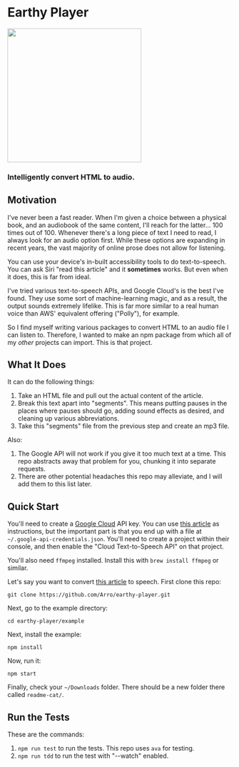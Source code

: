 # Earthy Player

<img src="https://repository-images.githubusercontent.com/287707812/2242f100-4a9f-11eb-92b5-aa7d76758c55" width=300/>

### Intelligently convert HTML to audio.

## Motivation

I've never been a fast reader. When I'm given a choice between a physical book, and an audiobook of
the same content, I'll reach for the latter... 100 times out of 100. Whenever there's a long piece
of text I need to read, I always look for an audio option first. While these options are expanding
in recent years, the vast majority of online prose does not allow for listening.

You can use your device's in-built accessibility tools to do text-to-speech. You can ask Siri "read
this article" and it **sometimes** works. But even when it does, this is far from ideal.

I've tried various text-to-speech APIs, and Google Cloud's is the best I've found. They use some
sort of machine-learning magic, and as a result, the output sounds extremely lifelike. This is far
more similar to a real human voice than AWS' equivalent offering ("Polly"), for example.

So I find myself writing various packages to convert HTML to an audio file I can listen to.
Therefore, I wanted to make an npm package from which all of my _other_ projects can import. This is
that project.

## What It Does

It can do the following things:

1. Take an HTML file and pull out the actual content of the article.
1. Break this text apart into "segments". This means putting pauses in the places where pauses
   should go, adding sound effects as desired, and cleaning up various abbreviations.
1. Take this "segments" file from the previous step and create an mp3 file.

Also:

1. The Google API will not work if you give it too much text at a time. This repo abstracts away
   that problem for you, chunking it into separate requests.
1. There are other potential headaches this repo may alleviate, and I will add them to this list
   later.

## Quick Start

You'll need to create a [Google Cloud](https://cloud.google.com/) API key. You can use
[this article](https://cloud.google.com/docs/authentication/getting-started) as instructions, but
the important part is that you end up with a file at `~/.google-api-credentials.json`. You'll need
to create a project within their console, and then enable the "Cloud Text-to-Speech API" on that
project.

You'll also need `ffmpeg` installed. Install this with `brew install ffmpeg` or similar.

Let's say you want to convert
[this article](https://local.theonion.com/cat-seemed-perfectly-content-right-up-until-point-he-bo-1819575397)
to speech. First clone this repo:

`git clone https://github.com/Arro/earthy-player.git`

Next, go to the example directory:

`cd earthy-player/example`

Next, install the example:

`npm install`

Now, run it:

`npm start`

Finally, check your `~/Downloads` folder. There should be a new folder there called `readme-cat/`.

## Run the Tests

These are the commands:

1. `npm run test` to run the tests. This repo uses `ava` for testing.
1. `npm run tdd` to run the test with "--watch" enabled.
